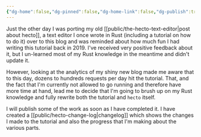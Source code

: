 ```yaml
---
{"dg-home":false,"dg-pinned":false,"dg-home-link":false,"dg-publish":true,"type":"post","disabled rules":["header-increment","yaml-title","yaml-title-alias","file-name-heading"],"title":"I Am Rewriting Hecto, the Tutorial To Write a Text Editor in Rust","dg-permalink":"i-am-rewriting-hecto-the-tutorial-to-write-a-text-editor-in-rust/","created-date":"2024-04-03T14:12:27","aliases":["I Am Rewriting Hecto, the Tutorial To Write a Text Editor in Rust"],"linter-yaml-title-alias":"I Am Rewriting Hecto, the Tutorial To Write a Text Editor in Rust","updated-date":"2025-05-05T17:44:28","tags":["hecto"],"dg-path":"i-am-rewriting-hecto-the-tutorial-to-write-a-text-editor-in-rust.md","permalink":"/i-am-rewriting-hecto-the-tutorial-to-write-a-text-editor-in-rust/","dgPassFrontmatter":true,"created":"2024-04-03T14:12:27","updated":"2025-05-05T17:44:28"}
---
```



Just the other day I was porting my old [[public/the-hecto-text-editor\|post about hecto]], a text editor I once wrote in Rust (including a tutorial on how to do it) over to this blog and was reminded about how much fun I had writing this tutorial back in 2019. I've received very positive feedback about it, but I un-learned most of my Rust knowledge in the meantime and didn't update it.

However, looking at the analytics of my shiny new blog made me aware that to this day, dozens to hundreds requests per day hit the tutorial. That, and the fact that I'm currently not allowed to go running and therefore have more time at hand, lead me to decide that I'm going to brush up on my Rust knowledge and fully rewrite both the tutorial and `hecto` itself.

I will publish some of the work as soon as I have completed it. I have created a [[public/hecto-change-log\|changelog]] which shows the changes I made to the tutorial and also the progress that I'm making about the various parts.
